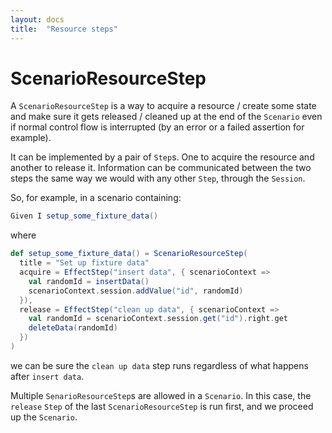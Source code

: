 ```yaml
---
layout: docs
title:  "Resource steps"
---
```


# ScenarioResourceStep


A `ScenarioResourceStep` is a way to acquire a resource / create some state and make sure it gets
released / cleaned up at the end of the `Scenario` even if normal control flow is interrupted
(by an error or a failed assertion for example).

It can be implemented by a pair of `Step`s. One to acquire the resource and another to release it.
Information can be communicated between the two steps the same way we would with any other `Step`,
through the `Session`.

So, for example, in a scenario containing:

```scala
Given I setup_some_fixture_data()
```

where
```scala
def setup_some_fixture_data() = ScenarioResourceStep(
  title = "Set up fixture data"
  acquire = EffectStep("insert data", { scenarioContext =>
    val randomId = insertData()
    scenarioContext.session.addValue("id", randomId)
  }),
  release = EffectStep("clean up data", { scenarioContext =>
    val randomId = scenarioContext.session.get("id").right.get
    deleteData(randomId)
  })
)
```

we can be sure the `clean up data` step runs regardless of what happens after `insert data`.

Multiple `SenarioResourceStep`s are allowed in a `Scenario`. In this case, the `release` `Step`
of the last `ScenarioResourceStep` is run first, and we proceed up the `Scenario`.